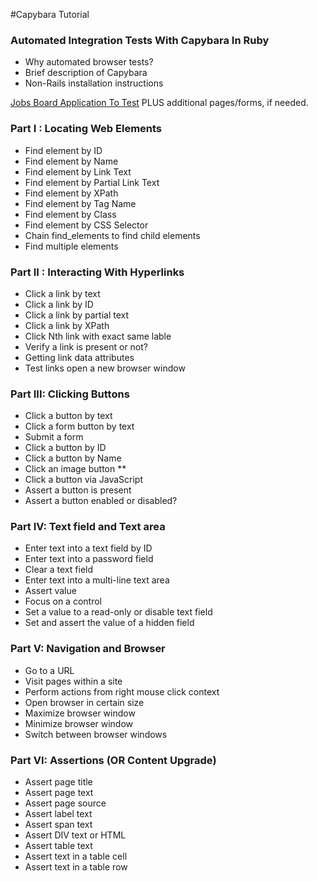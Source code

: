 #Capybara Tutorial

### Automated Integration Tests With Capybara In Ruby

- Why automated browser tests?
- Brief description of Capybara
- Non-Rails installation instructions

[Jobs Board Application To Test](http://careers.excelwithcode.com/) PLUS additional pages/forms, if needed.

### Part  I : Locating Web Elements

- Find element by ID
- Find element by Name
- Find element by Link Text
- Find element by Partial Link Text
- Find element by XPath
- Find element by Tag Name
- Find element by Class
- Find element by CSS Selector
- Chain find_elements to find child elements
- Find multiple elements

### Part II : Interacting With Hyperlinks

- Click a link by text
- Click a link by ID
- Click a link by partial text
- Click a link by XPath
- Click Nth link with exact same lable
- Verify a link is present or not?
- Getting link data attributes
- Test links open a new browser window

### Part III: Clicking Buttons

- Click a button by text
- Click a form button by text
- Submit a form
- Click a button by ID
- Click a button by Name
- Click an image button **
- Click a button via JavaScript
- Assert a button is present
- Assert a button enabled or disabled?

### Part IV: Text field and Text area

- Enter text into a text field by ID
- Enter text into a password field
- Clear a text field
- Enter text into a multi-line text area
- Assert value
- Focus on a control
- Set a value to a read-only or disable text field
- Set and assert the value of a hidden field

### Part V: Navigation and Browser

- Go to a URL
- Visit pages within a site
- Perform actions from right mouse click context
- Open browser in certain size
- Maximize browser window
- Minimize browser window
- Switch between browser windows

### Part VI: Assertions (OR Content Upgrade)

- Assert page title
- Assert page text
- Assert page source
- Assert label text
- Assert span text
- Assert DIV text or HTML
- Assert table text
- Assert text in a table cell
- Assert text in a table row
